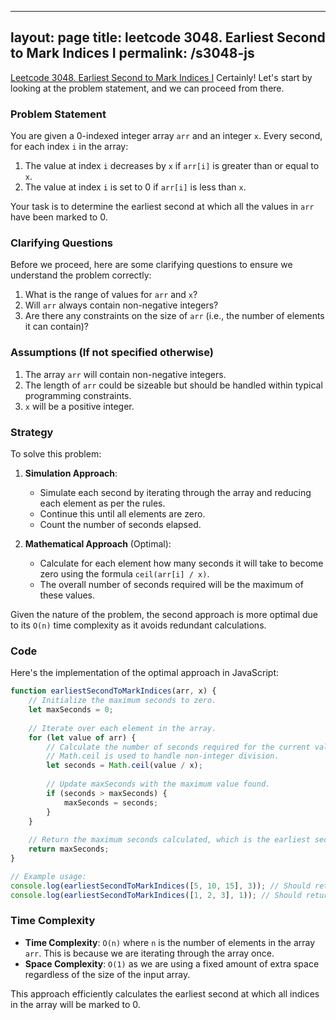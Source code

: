 
---
layout: page
title: leetcode 3048. Earliest Second to Mark Indices I
permalink: /s3048-js
---
[Leetcode 3048. Earliest Second to Mark Indices I](https://algoadvance.github.io/algoadvance/l3048)
Certainly! Let's start by looking at the problem statement, and we can proceed from there.

### Problem Statement
You are given a 0-indexed integer array `arr` and an integer `x`. Every second, for each index `i` in the array:
1. The value at index `i` decreases by `x` if `arr[i]` is greater than or equal to `x`.
2. The value at index `i` is set to 0 if `arr[i]` is less than `x`.

Your task is to determine the earliest second at which all the values in `arr` have been marked to 0.

### Clarifying Questions
Before we proceed, here are some clarifying questions to ensure we understand the problem correctly:
1. What is the range of values for `arr` and `x`?
2. Will `arr` always contain non-negative integers?
3. Are there any constraints on the size of `arr` (i.e., the number of elements it can contain)?

### Assumptions (If not specified otherwise)
1. The array `arr` will contain non-negative integers.
2. The length of `arr` could be sizeable but should be handled within typical programming constraints.
3. `x` will be a positive integer.

### Strategy
To solve this problem:
1. **Simulation Approach**:
    - Simulate each second by iterating through the array and reducing each element as per the rules.
    - Continue this until all elements are zero.
    - Count the number of seconds elapsed.

2. **Mathematical Approach** (Optimal):
    - Calculate for each element how many seconds it will take to become zero using the formula `ceil(arr[i] / x)`.
    - The overall number of seconds required will be the maximum of these values.

Given the nature of the problem, the second approach is more optimal due to its `O(n)` time complexity as it avoids redundant calculations.

### Code
Here's the implementation of the optimal approach in JavaScript:

```javascript
function earliestSecondToMarkIndices(arr, x) {
    // Initialize the maximum seconds to zero.
    let maxSeconds = 0;
    
    // Iterate over each element in the array.
    for (let value of arr) {
        // Calculate the number of seconds required for the current value to reach 0.
        // Math.ceil is used to handle non-integer division.
        let seconds = Math.ceil(value / x);
        
        // Update maxSeconds with the maximum value found.
        if (seconds > maxSeconds) {
            maxSeconds = seconds;
        }
    }
    
    // Return the maximum seconds calculated, which is the earliest second at which all values are marked to 0.
    return maxSeconds;
}

// Example usage:
console.log(earliestSecondToMarkIndices([5, 10, 15], 3)); // Should return 5
console.log(earliestSecondToMarkIndices([1, 2, 3], 1)); // Should return 3

```

### Time Complexity
- **Time Complexity**: `O(n)` where `n` is the number of elements in the array `arr`. This is because we are iterating through the array once.
- **Space Complexity**: `O(1)` as we are using a fixed amount of extra space regardless of the size of the input array.

This approach efficiently calculates the earliest second at which all indices in the array will be marked to 0.